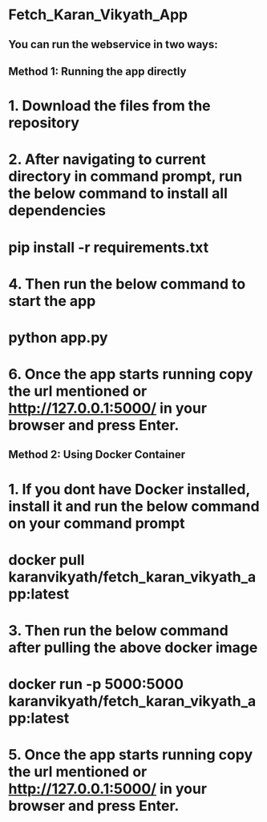 # Fetch_Karan_Vikyath_App

## You can run the webservice in two ways:

## Method 1: Running the app directly
# 1. Download the files from the repository
# 2. After navigating to current directory in command prompt, run the below command to install all dependencies
#    pip install -r requirements.txt
# 4. Then run the below command to start the app
#    python app.py
# 6. Once the app starts running copy the url mentioned or http://127.0.0.1:5000/ in your browser and press Enter.
   
## Method 2: Using Docker Container
# 1. If you dont have Docker installed, install it and run the below command on your command prompt
#    docker pull karanvikyath/fetch_karan_vikyath_app:latest
# 3. Then run the below command after pulling the above docker image
#    docker run -p 5000:5000 karanvikyath/fetch_karan_vikyath_app:latest
# 5. Once the app starts running copy the url mentioned or http://127.0.0.1:5000/ in your browser and press Enter.
